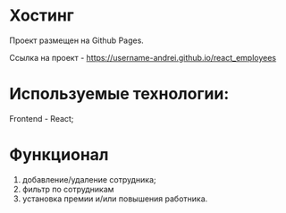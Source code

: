 # Хостинг

Проект размещен на Github Pages.

Ссылка на проект - https://username-andrei.github.io/react_employees

# Используемые технологии:

Frontend - React;

# Функционал

1. добавление/удаление сотрудника;
2. фильтр по сотрудникам
3. установка премии и/или повышения работника.
